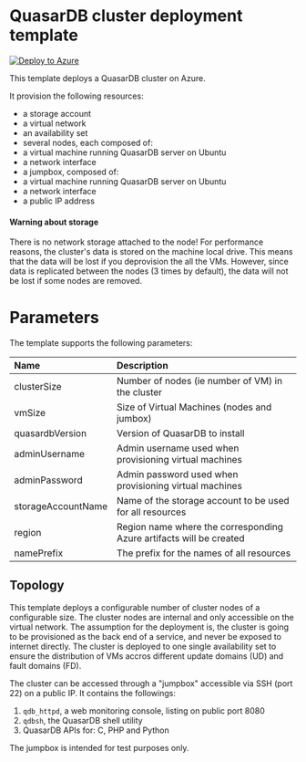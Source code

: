 # QuasarDB cluster deployment template

[![Deploy to Azure](http://azuredeploy.net/deploybutton.png)](https://portal.azure.com/#create/Microsoft.Template/uri/https%3A%2F%2Fraw.githubusercontent.com%2Fbureau14%2Fqdb-azure-template%2Fmaster%2Fazuredeploy.json) 

This template deploys a QuasarDB cluster on Azure. 

It provision the following resources:

* a storage account
* a virtual network
* an availability set
* several nodes, each composed of:
 * a virtual machine running QuasarDB server on Ubuntu
 * a network interface
* a jumpbox, composed of:
 * a virtual machine running QuasarDB server on Ubuntu
 * a network interface
 * a public IP address

#### Warning about storage

There is no network storage attached to the node!
For performance reasons, the cluster's data is stored on the machine local drive.
This means that the data will be lost if you deprovision the all the VMs.
However, since data is replicated between the nodes (3 times by default), the data will not be lost if some nodes are removed.

# Parameters

The template supports the following parameters:

| Name   | Description    |
|:--- |:---|
| clusterSize | Number of nodes (ie number of VM) in the cluster |
| vmSize | Size of Virtual Machines (nodes and jumbox) |
| quasardbVersion | Version of QuasarDB to install |
| adminUsername  | Admin username used when provisioning virtual machines  |
| adminPassword  | Admin password used when provisioning virtual machines  |
| storageAccountName  | Name of the storage account to be used for all resources |
| region | Region name where the corresponding Azure artifacts will be created | |
| namePrefix | The prefix for the names of all resources |

## Topology

This template deploys a configurable number of cluster nodes of a configurable size. 
The cluster nodes are internal and only accessible on the virtual network. 
The assumption for the deployment is, the cluster is going to be provisioned as the back end of a service, and never be exposed to internet directly. 
The cluster is deployed to one single availability set to ensure the distribution of VMs accros different update domains (UD) and fault domains (FD).

The cluster can be accessed through a "jumpbox" accessible via SSH (port 22) on a public IP.
It contains the followings:

1. `qdb_httpd`, a web monitoring console, listing on public port 8080
2. `qdbsh`, the QuasarDB shell utility
3. QuasarDB APIs for: C, PHP and Python

The jumpbox is intended for test purposes only.
